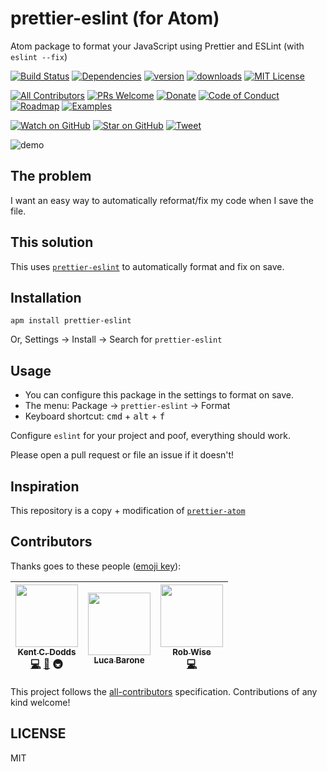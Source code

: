 # prettier-eslint (for Atom)

Atom package to format your JavaScript using Prettier and ESLint (with `eslint --fix`)

<!-- [![Code Coverage][coverage-badge]][coverage] TODO! Add coverage! -->

[![Build Status][build-badge]][build]
[![Dependencies][dependencyci-badge]][dependencyci]
[![version][version-badge]][package]
[![downloads][downloads-badge]][package]
[![MIT License][license-badge]][LICENSE]

[![All Contributors](https://img.shields.io/badge/all_contributors-3-orange.svg?style=flat-square)](#contributors)
[![PRs Welcome][prs-badge]][prs]
[![Donate][donate-badge]][donate]
[![Code of Conduct][coc-badge]][coc]
[![Roadmap][roadmap-badge]][roadmap]
[![Examples][examples-badge]][examples]

[![Watch on GitHub][github-watch-badge]][github-watch]
[![Star on GitHub][github-star-badge]][github-star]
[![Tweet][twitter-badge]][twitter]

![demo](https://raw.githubusercontent.com/kentcdodds/prettier-eslint-atom/master/other/plugin.gif)

## The problem

I want an easy way to automatically reformat/fix my code when I save the file.

## This solution

This uses [`prettier-eslint`][prettier-eslint] to automatically format and fix on save.

## Installation

```
apm install prettier-eslint
```

Or, Settings → Install → Search for `prettier-eslint`

## Usage

- You can configure this package in the settings to format on save.
- The menu: Package → `prettier-eslint` → Format
- Keyboard shortcut: <kbd>cmd</kbd> + <kbd>alt</kbd> + <kbd>f</kbd>

Configure `eslint` for your project and poof, everything should work.

Please open a pull request or file an issue if it doesn't!

## Inspiration

This repository is a copy + modification of [`prettier-atom`](https://github.com/jlongster/prettier-atom)

## Contributors

Thanks goes to these people ([emoji key][emojis]):

<!-- ALL-CONTRIBUTORS-LIST:START - Do not remove or modify this section -->
| [<img src="https://avatars.githubusercontent.com/u/1500684?v=3" width="100px;"/><br /><sub>Kent C. Dodds</sub>](https://kentcdodds.com)<br />[💻](https://github.com/kentcdodds/prettier-eslint-atom/commits?author=kentcdodds) [📖](https://github.com/kentcdodds/prettier-eslint-atom/commits?author=kentcdodds) 🚇 | [<img src="https://avatars.githubusercontent.com/u/1144075?v=3" width="100px;"/><br /><sub>Luca Barone</sub>](https://github.com/cloud-walker)<br /> | [<img src="https://avatars.githubusercontent.com/u/6173488?v=3" width="100px;"/><br /><sub>Rob Wise</sub>](https://robwise.github.io)<br />[💻](https://github.com/kentcdodds/prettier-eslint-atom/commits?author=robwise) |
| :---: | :---: | :---: |
<!-- ALL-CONTRIBUTORS-LIST:END -->

This project follows the [all-contributors][all-contributors] specification. Contributions of any kind welcome!

## LICENSE

MIT

[npm]: https://www.npmjs.com/
[node]: https://nodejs.org
[build-badge]: https://img.shields.io/travis/kentcdodds/prettier-eslint-atom.svg?style=flat-square
[build]: https://travis-ci.org/kentcdodds/prettier-eslint-atom
[coverage-badge]: https://img.shields.io/codecov/c/github/kentcdodds/prettier-eslint-atom.svg?style=flat-square
[coverage]: https://codecov.io/github/kentcdodds/prettier-eslint-atom
[dependencyci-badge]: https://dependencyci.com/github/kentcdodds/prettier-eslint-atom/badge?style=flat-square
[dependencyci]: https://dependencyci.com/github/kentcdodds/prettier-eslint-atom
[version-badge]: https://img.shields.io/apm/v/prettier-eslint.svg?style=flat-square
[package]: https://atom.io/packages/prettier-eslint
[downloads-badge]: https://img.shields.io/apm/dm/prettier-eslint.svg?style=flat-square
[license-badge]: https://img.shields.io/apm/l/prettier-eslint.svg?style=flat-square
[license]: https://github.com/kentcdodds/prettier-eslint-atom/blob/master/LICENSE
[prs-badge]: https://img.shields.io/badge/PRs-welcome-brightgreen.svg?style=flat-square
[prs]: http://makeapullrequest.com
[donate-badge]: https://img.shields.io/badge/$-support-green.svg?style=flat-square
[donate]: http://kcd.im/donate
[coc-badge]: https://img.shields.io/badge/code%20of-conduct-ff69b4.svg?style=flat-square
[coc]: https://github.com/kentcdodds/prettier-eslint-atom/blob/master/other/CODE_OF_CONDUCT.md
[roadmap-badge]: https://img.shields.io/badge/%F0%9F%93%94-roadmap-CD9523.svg?style=flat-square
[roadmap]: https://github.com/kentcdodds/prettier-eslint-atom/blob/master/other/ROADMAP.md
[examples-badge]: https://img.shields.io/badge/%F0%9F%92%A1-examples-8C8E93.svg?style=flat-square
[examples]: https://github.com/kentcdodds/prettier-eslint-atom/blob/master/other/EXAMPLES.md
[github-watch-badge]: https://img.shields.io/github/watchers/kentcdodds/prettier-eslint-atom.svg?style=social
[github-watch]: https://github.com/kentcdodds/prettier-eslint-atom/watchers
[github-star-badge]: https://img.shields.io/github/stars/kentcdodds/prettier-eslint-atom.svg?style=social
[github-star]: https://github.com/kentcdodds/prettier-eslint-atom/stargazers
[twitter]: https://twitter.com/intent/tweet?text=Check%20out%20prettier-eslint-atom!%20https://github.com/kentcdodds/prettier-eslint-atom%20%F0%9F%91%8D
[twitter-badge]: https://img.shields.io/twitter/url/https/github.com/kentcdodds/prettier-eslint-atom.svg?style=social
[emojis]: https://github.com/kentcdodds/all-contributors#emoji-key
[all-contributors]: https://github.com/kentcdodds/all-contributors
[prettier-eslint]: https://github.com/kentcdodds/prettier-eslint
